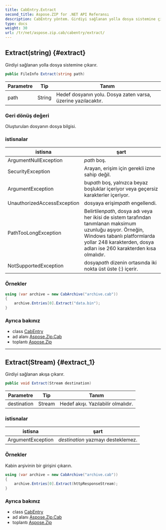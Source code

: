 ```yaml
---
title: CabEntry.Extract
second_title: Aspose.ZIP for .NET API Referansı
description: CabEntry yöntem. Girdiyi sağlanan yolla dosya sistemine çıkarır.
type: docs
weight: 30
url: /tr/net/aspose.zip.cab/cabentry/extract/
---
```

## Extract(string) {#extract}

Girdiyi sağlanan yolla dosya sistemine çıkarır.

```csharp
public FileInfo Extract(string path)
```

| Parametre | Tip | Tanım |
| --- | --- | --- |
| path | String | Hedef dosyanın yolu. Dosya zaten varsa, üzerine yazılacaktır. |

### Geri dönüş değeri

Oluşturulan dosyanın dosya bilgisi.

### istisnalar

| istisna | şart |
| --- | --- |
| ArgumentNullException | *path* boş. |
| SecurityException | Arayan, erişim için gerekli izne sahip değil. |
| ArgumentException | bu*path* boş, yalnızca beyaz boşluklar içeriyor veya geçersiz karakterler içeriyor. |
| UnauthorizedAccessException | dosyaya erişim*path* engellendi. |
| PathTooLongException | Belirtilen*path*, dosya adı veya her ikisi de sistem tarafından tanımlanan maksimum uzunluğu aşıyor. Örneğin, Windows tabanlı platformlarda yollar 248 karakterden, dosya adları ise 260 karakterden kısa olmalıdır. |
| NotSupportedException | dosya*path* dizenin ortasında iki nokta üst üste (:) içerir. |

### Örnekler

```csharp
using (var archive = new CabArchive("archive.cab"))
{
    archive.Entries[0].Extract("data.bin");
}
```

### Ayrıca bakınız

* class [CabEntry](../)
* ad alanı [Aspose.Zip.Cab](../../cabentry/)
* toplantı [Aspose.Zip](../../../)

---

## Extract(Stream) {#extract_1}

Girdiyi sağlanan akışa çıkarır.

```csharp
public void Extract(Stream destination)
```

| Parametre | Tip | Tanım |
| --- | --- | --- |
| destination | Stream | Hedef akışı. Yazılabilir olmalıdır. |

### istisnalar

| istisna | şart |
| --- | --- |
| ArgumentException | *destination* yazmayı desteklemez. |

### Örnekler

Kabin arşivinin bir girişini çıkarın.

```csharp
using (var archive = new CabArchive("archive.cab"))
{
    archive.Entries[0].Extract(httpResponseStream);
}
```

### Ayrıca bakınız

* class [CabEntry](../)
* ad alanı [Aspose.Zip.Cab](../../cabentry/)
* toplantı [Aspose.Zip](../../../)


